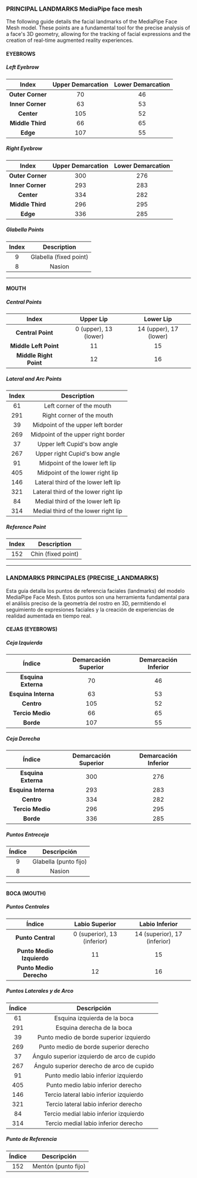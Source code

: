 ### PRINCIPAL LANDMARKS MediaPipe face mesh

The following guide details the facial landmarks of the MediaPipe Face Mesh model. These points are a fundamental tool for the precise analysis of a face's 3D geometry, allowing for the tracking of facial expressions and the creation of real-time augmented reality experiences.

#### EYEBROWS

##### Left Eyebrow
| Index | Upper Demarcation | Lower Demarcation |
|:---:|:---:|:---:|
| **Outer Corner** | 70 | 46 |
| **Inner Corner** | 63 | 53 |
| **Center** | 105 | 52 |
| **Middle Third** | 66 | 65 |
| **Edge** | 107 | 55 |

##### Right Eyebrow
| Index | Upper Demarcation | Lower Demarcation |
|:---:|:---:|:---:|
| **Outer Corner** | 300 | 276 |
| **Inner Corner** | 293 | 283 |
| **Center** | 334 | 282 |
| **Middle Third** | 296 | 295 |
| **Edge** | 336 | 285 |

##### Glabella Points
| Index | Description |
|:---:|:---:|
| 9 | Glabella (fixed point) |
| 8 | Nasion |

---

#### MOUTH

##### Central Points
| Index | Upper Lip | Lower Lip |
|:---:|:---:|:---:|
| **Central Point** | 0 (upper), 13 (lower) | 14 (upper), 17 (lower) |
| **Middle Left Point** | 11 | 15 |
| **Middle Right Point** | 12 | 16 |

##### Lateral and Arc Points
| Index | Description |
|:---:|:---:|
| 61 | Left corner of the mouth |
| 291 | Right corner of the mouth |
| 39 | Midpoint of the upper left border |
| 269 | Midpoint of the upper right border |
| 37 | Upper left Cupid's bow angle |
| 267 | Upper right Cupid's bow angle |
| 91 | Midpoint of the lower left lip |
| 405 | Midpoint of the lower right lip |
| 146 | Lateral third of the lower left lip |
| 321 | Lateral third of the lower right lip |
| 84 | Medial third of the lower left lip |
| 314 | Medial third of the lower right lip |

##### Reference Point
| Index | Description |
|:---:|:---:|
| 152 | Chin (fixed point) |

_____________

### LANDMARKS PRINCIPALES (PRECISE_LANDMARKS)

Esta guía detalla los puntos de referencia faciales (landmarks) del modelo MediaPipe Face Mesh. Estos puntos son una herramienta fundamental para el análisis preciso de la geometría del rostro en 3D, permitiendo el seguimiento de expresiones faciales y la creación de experiencias de realidad aumentada en tiempo real.

#### CEJAS (EYEBROWS)

##### Ceja Izquierda
| Índice | Demarcación Superior | Demarcación Inferior |
|:---:|:---:|:---:|
| **Esquina Externa** | 70 | 46 |
| **Esquina Interna** | 63 | 53 |
| **Centro** | 105 | 52 |
| **Tercio Medio** | 66 | 65 |
| **Borde** | 107 | 55 |

##### Ceja Derecha
| Índice | Demarcación Superior | Demarcación Inferior |
|:---:|:---:|:---:|
| **Esquina Externa** | 300 | 276 |
| **Esquina Interna** | 293 | 283 |
| **Centro** | 334 | 282 |
| **Tercio Medio** | 296 | 295 |
| **Borde** | 336 | 285 |

##### Puntos Entreceja
| Índice | Descripción |
|:---:|:---:|
| 9 | Glabella (punto fijo) |
| 8 | Nasion |

---

#### BOCA (MOUTH)

##### Puntos Centrales
| Índice | Labio Superior | Labio Inferior |
|:---:|:---:|:---:|
| **Punto Central** | 0 (superior), 13 (inferior) | 14 (superior), 17 (inferior) |
| **Punto Medio Izquierdo** | 11 | 15 |
| **Punto Medio Derecho** | 12 | 16 |

##### Puntos Laterales y de Arco
| Índice | Descripción |
|:---:|:---:|
| 61 | Esquina izquierda de la boca |
| 291 | Esquina derecha de la boca |
| 39 | Punto medio de borde superior izquierdo |
| 269 | Punto medio de borde superior derecho |
| 37 | Ángulo superior izquierdo de arco de cupido |
| 267 | Ángulo superior derecho de arco de cupido |
| 91 | Punto medio labio inferior izquierdo |
| 405 | Punto medio labio inferior derecho |
| 146 | Tercio lateral labio inferior izquierdo |
| 321 | Tercio lateral labio inferior derecho |
| 84 | Tercio medial labio inferior izquierdo |
| 314 | Tercio medial labio inferior derecho |

##### Punto de Referencia
| Índice | Descripción |
|:---:|:---:|
| 152 | Mentón (punto fijo) |
